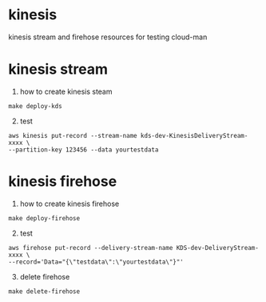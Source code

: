 # kinesis
kinesis stream and firehose resources for testing cloud-man
# kinesis stream
1. how to create kinesis steam
```
make deploy-kds

```
2. test
```
aws kinesis put-record --stream-name kds-dev-KinesisDeliveryStream-xxxx \
--partition-key 123456 --data yourtestdata

```

# kinesis firehose

1. how to create kinesis firehose
```
make deploy-firehose

```
2. test
```
aws firehose put-record --delivery-stream-name KDS-dev-DeliveryStream-xxxx \
--record='Data="{\"testdata\":\"yourtestdata\"}"'

```
3. delete firehose
```
make delete-firehose

```
